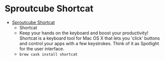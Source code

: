 # Sproutcube Shortcat
- [Sproutcube Shortcat](https://shortcatapp.com/)
  -  Shortcat
  - Keep your hands on the keyboard and boost your productivity! Shortcat is a keyboard tool for Mac OS X that lets you 'click' buttons and control your apps with a few keystrokes. Think of it as Spotlight for the user interface.
  - `brew cask install shortcat`

